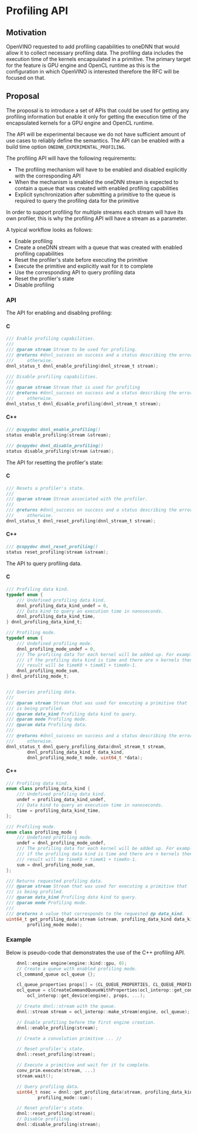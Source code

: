 # Profiling API

## Motivation

OpenVINO requested to add profiling capabilities to oneDNN that would allow
it to collect necessary profiling data. The profiling data includes the
execution time of the kernels encapsulated in a primitive. The primary target
for the feature is GPU engine and OpenCL runtime as this is the configuration
in which OpenVINO is interested therefore the RFC will be focused on that.

## Proposal

The proposal is to introduce a set of APIs that could be used for getting any
profiling information but enable it only for getting the execution time of the
encapsulated kernels for a GPU engine and OpenCL runtime.

The API will be experimental because we do not have sufficient amount of use
cases to reliably define the semantics. The API can be enabled with a build
time option `ONEDNN_EXPERIMENTAL_PROFILING`.

The profiling API will have the following requirements:
* The profiling mechanism will have to be enabled and disabled explicitly with
the corresponding API
* When the mechanism is enabled the oneDNN stream is expected to contain a queue
that was created with enabled profiling capabilities
* Explicit synchronization after submitting a primitive to the queue is required
to query the profiling data for the primitive

In order to support profiling for multiple streams each stream will have its own
profiler, this is why the profiling API will have a stream as a parameter.

A typical workflow looks as follows:
* Enable profiling
* Create a oneDNN stream with a queue that was created with enabled profiling
capabilities
* Reset the profiler's state before executing the primitive
* Execute the primitive and explicitly wait for it to complete
* Use the corresponding API to query profiling data
* Reset the profiler's state
* Disable profiling

### API

The API for enabling and disabling profiling:

#### C
```c
/// Enable profiling capabilities.
///
/// @param stream Stream to be used for profiling.
/// @returns #dnnl_success on success and a status describing the error
///     otherwise.
dnnl_status_t dnnl_enable_profiling(dnnl_stream_t stream);

/// Disable profiling capabilities.
///
/// @param stream Stream that is used for profiling
/// @returns #dnnl_success on success and a status describing the error
///     otherwise.
dnnl_status_t dnnl_disable_profiling(dnnl_stream_t stream);
```

#### C++
```cpp
/// @copydoc dnnl_enable_profiling()
status enable_profiling(stream &stream);

/// @copydoc dnnl_disable_profiling()
status disable_profiling(stream &stream);
```

The API for resetting the profiler's state:

#### C
```c
/// Resets a profiler's state.
///
/// @param stream Stream associated with the profiler.
///
/// @returns #dnnl_success on success and a status describing the error
///     otherwise.
dnnl_status_t dnnl_reset_profiling(dnnl_stream_t stream);
```

#### C++
```cpp
/// @copydoc dnnl_reset_profiling()
status reset_profiling(stream &stream);
```

The API to query profiling data.

#### C

```c
/// Profiling data kind.
typedef enum {
    /// Undefined profiling data kind.
    dnnl_profiling_data_kind_undef = 0,
    /// Data kind to query an execution time in nanoseconds.
    dnnl_profiling_data_kind_time,
} dnnl_profiling_data_kind_t;

/// Profiling mode.
typedef enum {
    /// Undefined profiling mode.
    dnnl_profiling_mode_undef = 0,
    /// The profiling data for each kernel will be added up. For example,
    /// if the profiling data kind is time and there are n kernels then the
    /// result will be timeK0 + timeK1 + timeKn-1.
    dnnl_profiling_mode_sum,
} dnnl_profiling_mode_t;


/// Queries profiling data.
///
/// @param stream Stream that was used for executing a primitive that
/// is being profiled.
/// @param data_kind Profiling data kind to query.
/// @param mode Profiling mode.
/// @param data Profiling data.
///
/// @returns #dnnl_success on success and a status describing the error
///     otherwise.
dnnl_status_t dnnl_query_profiling_data(dnnl_stream_t stream,
        dnnl_profiling_data_kind_t data_kind,
        dnnl_profiling_mode_t mode, uint64_t *data);
```

#### C++
```cpp
/// Profiling data kind.
enum class profiling_data_kind {
    /// Undefined profiling data kind.
    undef = profiling_data_kind_undef,
    /// Data kind to query an execution time in nanoseconds.
    time = profiling_data_kind_time,
};

/// Profiling mode.
enum class profiling_mode {
    /// Undefined profiling mode.
    undef = dnnl_profiling_mode_undef,
    /// The profiling data for each kernel will be added up. For example,
    /// if the profiling data kind is time and there are n kernels then the
    /// result will be timeK0 + timeK1 + timeKn-1.
    sum = dnnl_profiling_mode_sum,
};

/// Returns requested profiling data.
/// @param stream Stream that was used for executing a primitive that
/// is being profiled.
/// @param data_kind Profiling data kind to query.
/// @param mode Profiling mode.
///
/// @returns A value that corresponds to the requested @p data_kind.
uint64_t get_profiling_data(stream &stream, profiling_data_kind data_kind,
        profiling_mode mode);
```

### Example

Below is pseudo-code that demonstrates the use of the C++ profiling API.
```cpp
    dnnl::engine engine(engine::kind::gpu, 0);
    // Create a queue with enabled profiling mode.
    cl_command_queue ocl_queue {};

    cl_queue_properties props[] = {CL_QUEUE_PROPERTIES, CL_QUEUE_PROFILING_ENABLE, 0};
    ocl_queue = clCreateCommandQueueWithProperties(ocl_interop::get_context(engine),
        ocl_interop::get_device(engine), props, ...);

    // Create dnnl::stream with the queue.
    dnnl::stream stream = ocl_interop::make_stream(engine, ocl_queue);

    // Enable profiling before the first engine creation.
    dnnl::enable_profiling(stream);

    // Create a convolution primitive ... //

    // Reset profiler's state.
    dnnl::reset_profiling(stream);

    // Execute a primitive and wait for it to complete.
    conv_prim.execute(stream, ...)
    stream.wait();

    // Query profiling data.
    uint64_t nsec = dnnl::get_profiling_data(stream, profiling_data_kind::time,
            profiling_mode::sum);

    // Reset profiler's state.
    dnnl::reset_profiling(stream);
    // Disable profiling.
    dnnl::disable_profiling(stream);
```
